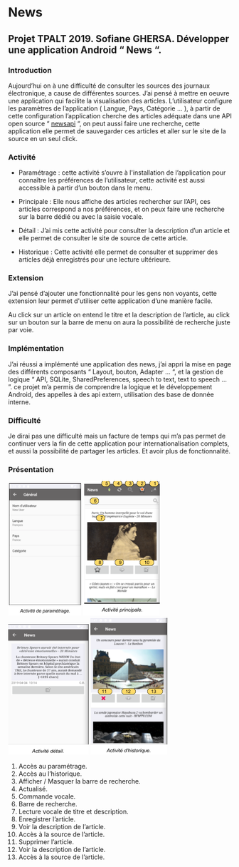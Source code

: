 # News
## Projet TPALT 2019.  Sofiane GHERSA.  Développer une application Android “ News “. 


### Introduction

Aujourd’hui on à une difficulté de consulter les sources des journaux électronique, a cause de différentes sources.
J’ai pensé à mettre en oeuvre une application qui facilite la visualisation des articles.
L’utilisateur configure les paramètres de l’application ( Langue, Pays, Catégorie … ), à partir de cette configuration l’application cherche des articles adéquate dans une API open source “ [newsapi](https://newsapi.org/ "") “, on peut aussi faire une recherche, cette application elle permet de sauvegarder ces articles et aller sur le site de la source en un seul click.

 
### Activité 

* Paramétrage : cette activité s’ouvre à l'installation de l’application pour connaître les préférences de l’utilisateur, cette activité est aussi accessible à partir d’un bouton dans le menu.

* Principale : Elle nous affiche des articles rechercher sur l’API, ces articles correspond a nos préférences, et on peux faire une recherche sur la barre dédié ou avec la saisie vocale. 

* Détail : J’ai mis cette activité pour consulter la description d’un article et elle permet de consulter le site de source de cette article.

* Historique : Cette activité elle permet de consulter et supprimer des articles déjà enregistrés pour une lecture ultérieure. 


### Extension

J’ai pensé d’ajouter une fonctionnalité pour les gens non voyants, cette extension leur permet d'utiliser cette application d’une manière facile.
 
Au click sur un article on entend le titre et la description de l’article, au click sur un bouton sur la barre de menu on aura la possibilité de recherche juste par voie.


### Implémentation

J’ai réussi a implémenté une application des news, j’ai appri la mise en page des différents composants “ Layout, bouton, Adapter ... “, et la gestion de logique “ API, SQLite, SharedPreferences, speech to text, text to speech ... ”. ce projet m’a permis de comprendre la logique et le développement Android, des appelles à des api extern, utilisation des base de donnée interne.
  


### Difficulté 

Je dirai pas une difficulté mais un facture de temps qui m’a pas permet de continuer vers la fin de cette application pour internationalisation complets, et aussi la possibilité de partager les articles. Et avoir plus de fonctionnalité.


### Présentation

![picture alt](1.png "")
![picture alt](2.png "")
![picture alt](3.png "")
![picture alt](4.png "")
     


1. Accès au paramétrage.
2. Accès au l’historique.
3. Afficher / Masquer la barre de recherche.
4. Actualisé.
5. Commande vocale. 
6. Barre de recherche.
7. Lecture vocale de titre et description.
8. Enregistrer l’article.
9. Voir la description de l’article.
10. Accès à la source de l’article.
11. Supprimer l’article.
12. Voir la description de l’article.
13. Accès à la source de l’article.



